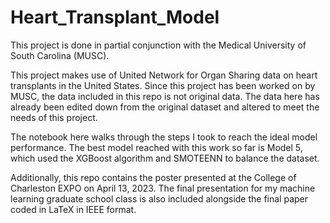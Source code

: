 # Heart_Transplant_Model

This project is done in partial conjunction with the Medical University of South Carolina (MUSC).

This project makes use of United Network for Organ Sharing data on heart transplants in the United States. Since this project has been worked on by MUSC, the data included in this repo is not original data. The data here has already been edited down from the original dataset and altered to meet the needs of this project.

The notebook here walks through the steps I took to reach the ideal model performance. The best model reached with this work so far is Model 5, which used the XGBoost algorithm and SMOTEENN to balance the dataset. 

Additionally, this repo contains the poster presented at the College of Charleston EXPO on April 13, 2023. The final presentation for my machine learning graduate school class is also included alongside the final paper coded in LaTeX in IEEE format.
